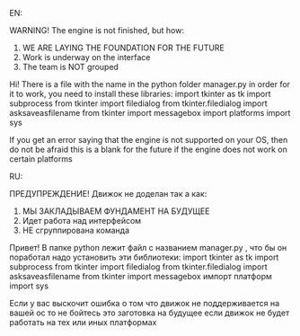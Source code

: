 EN:

WARNING! The engine is not finished, but how:
1. WE ARE LAYING THE FOUNDATION FOR THE FUTURE 
2. Work is underway on the interface
3. The team is NOT grouped

Hi! There is a file with the name in the python folder manager.py in order for it to work, you need to install these libraries:
import tkinter as tk
import subprocess
from tkinter import filedialog
from tkinter.filedialog import asksaveasfilename
from tkinter import messagebox
import platforms
import sys

If you get an error saying that the engine is not supported on your OS, then do not be afraid this is a blank for the future if the engine does not work on certain platforms

RU:

ПРЕДУПРЕЖДЕНИЕ! Движок не доделан так а как:
1. МЫ ЗАКЛАДЫВАЕМ ФУНДАМЕНТ НА БУДУЩЕЕ 
2. Идет работа над интерфейсом
3. НЕ сгруппирована команда

Привет! В папке python лежит файл с названием manager.py , что бы он поработал надо установить эти  библиотеки:
import tkinter as tk
import subprocess
from tkinter import filedialog
from tkinter.filedialog import asksaveasfilename
from tkinter import messagebox
импорт платформ
import sys

Если у вас выскочит ошибка о том что движок не поддерживается на вашей ос то не бойтесь это заготовка на будущее если движок не будет работать на тех или иных платформах
